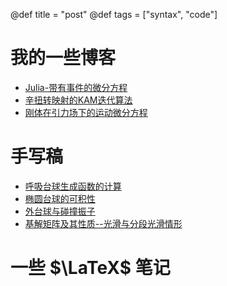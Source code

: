 @def title = "post"
@def tags = ["syntax", "code"]

# 我的一些博客

- [Julia-带有事件的微分方程](/post/2023-06-12-Julia-带有事件的微分方程)
- [辛扭转映射的KAM迭代算法](/post/2023-06-18-辛扭转映射的KAM迭代算法)
- [刚体在引力场下的运动微分方程](/post/2023-07-04-刚体在引力场下的运动微分方程)

# 手写稿

- [呼吸台球生成函数的计算](/files/呼吸台球生成函数的计算.pdf)
- [椭圆台球的可积性](/files/椭圆台球的可积性.pdf)
- [外台球与碰撞振子](/files/外台球与碰撞振子.pdf)
- [基解矩阵及其性质--光滑与分段光滑情形](/files/基解矩阵及其性质--光滑与分段光滑情形.pdf)

# 一些 $\LaTeX$ 笔记

